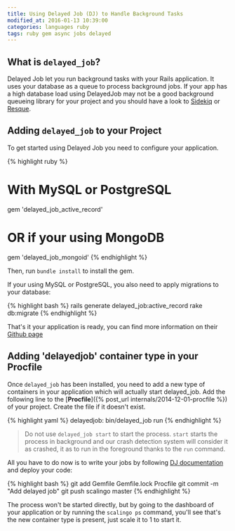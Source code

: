 ```yaml
---
title: Using Delayed Job (DJ) to Handle Background Tasks
modified_at: 2016-01-13 10:39:00
categories: languages ruby
tags: ruby gem async jobs delayed
---
```


## What is `delayed_job`?

Delayed Job let you run background tasks with your Rails application. It uses
your database as a queue to process background jobs. If your app has a high
database load using DelayedJob may not be a good background queueing library
for your project and you should have a look to
[Sidekiq](https://github.com/mperham/sidekiq) or
[Resque](https://github.com/resque/resque).

## Adding `delayed_job` to your Project

To get started using Delayed Job you need to configure your application.

{% highlight ruby %}
# With MySQL or PostgreSQL
gem 'delayed_job_active_record'

# OR if your using MongoDB
gem 'delayed_job_mongoid'
{% endhighlight %}

Then, run `bundle install` to install the gem.

If your using MySQL or PostgreSQL, you also need to apply migrations to your database:

{% highlight bash %}
rails generate delayed_job:active_record
rake db:migrate
{% endhighlight %}

That's it your application is ready, you can find more information on their
[Github page](https://github.com/collectiveidea/delayed_job)

## Adding 'delayedjob' container type in your Procfile

Once `delayed_job` has been installed, you need to add a new type of containers
in your application which will actually start delayed_job. Add the following
line to the [**Procfile**]({% post_url internals/2014-12-01-procfile %}) of
your project.  Create the file if it doesn't exist.

{% highlight yaml %}
delayedjob: bin/delayed_job run
{% endhighlight %}

<blockquote class="bg-danger">
Do not use <code>delayed_job start</code> to start the process.
<code>start</code> starts the process in background and our crash detection
system will consider it as crashed, it as to run in the foreground thanks to
the <code>run</code> command.
</blockquote>

All you have to do now is to write your jobs by following [DJ
documentation](https://github.com/collectiveidea/delayed_job) and deploy your
code:

{% highlight bash %}
git add Gemfile Gemfile.lock Procfile
git commit -m "Add delayed job"
git push scalingo master
{% endhighlight %}

The process won't be started directly, but by going to the dashboard of your
application or by running the `scalingo ps` command, you'll see that's the new
container type is present, just scale it to 1 to start it.
